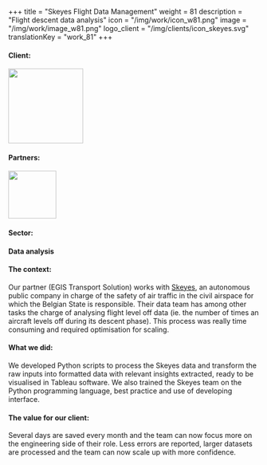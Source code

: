 +++
title = "Skeyes Flight Data Management"
weight = 81
description = "Flight descent data analysis"
icon = "/img/work/icon_w81.png"
image = "/img/work/image_w81.png"
logo_client = "/img/clients/icon_skeyes.svg"
translationKey = "work_81"
+++

<!-- Client -->
<div class="row">
	<div class="col-sm-3"><h4>Client:</h4></div>
	<div class="col-sm-3"><a href = "https://www.skeyes.be/en/" target="_blank"/> <img src="/img/clients/icon_skeyes.svg" width="150px"/></a></div>	
</div>	

<!-- Partner -->
<div class="row">
	<div class="col-sm-3"><h4>Partners:</h4></div>
	<div class="col-sm-3"><a href = "https://www.egis-group.com/" target="_blank"/> <img src="/img/clients/icon_egis.jpg" width="96px"/></a></div>	
</div>	

<!-- Sector -->
<div class="row">
	<div class="col-sm-3"><h4>Sector:</h4></div>
	<div class="col-sm-3"> <h4>Data analysis</h4></div>
	<div class="col-sm-3"></div>
</div>	

<h4>The context:</h4> 
<p>

Our partner (EGIS Transport Solution) works with <a href="https://www.skeyes.be/en/" target="_blank" >Skeyes</a>, an autonomous public company in charge of the safety of air traffic in the civil airspace for which the Belgian State is responsible. Their data team has among other tasks the charge of analysing flight level off data (ie. the number of times an aircraft levels off during its descent phase). This process was really time consuming and required optimisation for scaling.

</p>

<h4>What we did:</h4>
<p>
We developed Python scripts to process the Skeyes data and transform the raw inputs into formatted data with relevant insights extracted, ready to be visualised in Tableau software.
We also trained the Skeyes team on the Python programming language, best practice and use of developing interface.

</p>

<h4>The value for our client:</h4>
<p>
Several days are saved every month and the team can now focus more on the engineering side of their role. Less errors are reported, larger datasets are processed and the team can now scale up with more confidence.
</p>
